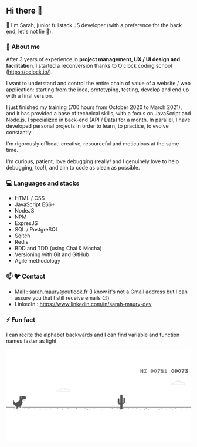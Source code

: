 ## Hi there 👋

🌱 I'm Sarah, junior fullstack JS developer (with a preference for the back end, let's not lie 😬). 

### 🧐 About me

After 3 years of experience in **project management, UX / UI design and facilitation**, I started a reconversion thanks to O'clock coding school (https://oclock.io/).

I want to understand and control the entire chain of value of a website / web application: starting from the idea, prototyping, testing, develop and end up with a final version.

I just finished my training (700 hours from October 2020 to March 2021), and it has provided a base of technical skills, with a focus on JavaScript and
Node.js. I specialized in back-end (API / Data) for a month. In parallel, I have developed personal projects in order to learn, to practice, to evolve
constantly. 

I'm rigorously offbeat: creative, resourceful and meticulous at the same time.

I'm curious, patient, love debugging (really! and I genuinely love to help debugging, too!), and aim to code as clean as possible.


### 💻 Languages and stacks

- HTML / CSS 
- JavaScript ES6+
- NodeJS
- NPM
- ExpresJS
- SQL / PostgreSQL
- Sqitch
- Redis
- BDD and TDD (using Chai & Mocha)
- Versioning with Git and GitHub
- Agile methodology 

### 📫 🐦 Contact

- Mail : sarah.maury@outlook.fr (I know it's not a Gmail address but I can assure you that I still receive emails 😉) 
- LinkedIn : https://www.linkedin.com/in/sarah-maury-dev

### ⚡️ Fun fact

I can recite the alphabet backwards and I can find variable and function names faster as light

![Cover](https://github.com/sarah-maau/sarah-maau/blob/main/cover.jpg)
